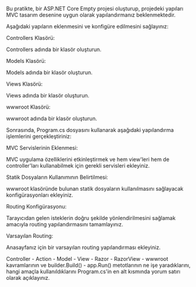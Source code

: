 Bu pratikte, bir ASP.NET Core Empty projesi oluşturup, projedeki yapıları MVC tasarım desenine uygun olarak yapılandırmanız beklenmektedir.

Aşağıdaki yapıların eklenmesini ve konfigüre edilmesini sağlayınız:

Controllers Klasörü:

Controllers adında bir klasör oluşturun.

Models Klasörü:

Models adında bir klasör oluşturun.

Views Klasörü:

Views adında bir klasör oluşturun.

wwwroot Klasörü:

wwwroot adında bir klasör oluşturun.

Sonrasında, Program.cs dosyasını kullanarak aşağıdaki yapılandırma işlemlerini gerçekleştiriniz:

MVC Servislerinin Eklenmesi:

MVC uygulama özelliklerini etkinleştirmek ve hem view'leri hem de controller'ları kullanabilmek için gerekli servisleri ekleyiniz.

Statik Dosyaların Kullanımının Belirtilmesi:

wwwroot klasöründe bulunan statik dosyaların kullanılmasını sağlayacak konfigürasyonları ekleyiniz.

Routing Konfigürasyonu:

Tarayıcıdan gelen isteklerin doğru şekilde yönlendirilmesini sağlamak amacıyla routing yapılandırmasını tamamlayınız.

Varsayılan Routing:

Anasayfanız için bir varsayılan routing yapılandırması ekleyiniz.

 Controller - Action - Model -  View - Razor - RazorView - wwwroot kavramlarının ve builder.Build() - app.Run() metotlarının ne işe yaradıklarını,  hangi amaçla kullanıldıklarını Program.cs'in en alt kısmında yorum satırı olarak açıklayınız.

